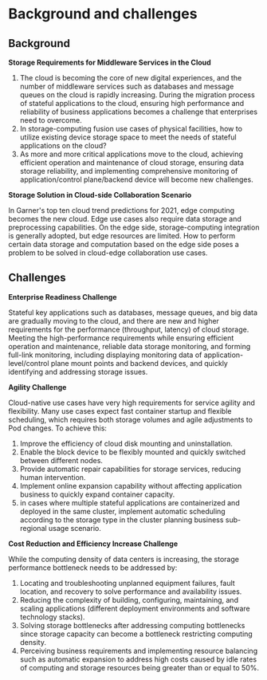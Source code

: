 # Background and challenges

## Background

**Storage Requirements for Middleware Services in the Cloud**

1. The cloud is becoming the core of new digital experiences, and the number of middleware services such as databases and message queues on the cloud is rapidly increasing. During the migration process of stateful applications to the cloud, ensuring high performance and reliability of business applications becomes a challenge that enterprises need to overcome.
2. In storage-computing fusion use cases of physical facilities, how to utilize existing device storage space to meet the needs of stateful applications on the cloud?
3. As more and more critical applications move to the cloud, achieving efficient operation and maintenance of cloud storage, ensuring data storage reliability, and implementing comprehensive monitoring of application/control plane/backend device will become new challenges.

**Storage Solution in Cloud-side Collaboration Scenario**

In Garner's top ten cloud trend predictions for 2021, edge computing becomes the new cloud. Edge use cases also require data storage and preprocessing capabilities. On the edge side, storage-computing integration is generally adopted, but edge resources are limited. How to perform certain data storage and computation based on the edge side poses a problem to be solved in cloud-edge collaboration use cases.

## Challenges

**Enterprise Readiness Challenge**

Stateful key applications such as databases, message queues, and big data are gradually moving to the cloud, and there are new and higher requirements for the performance (throughput, latency) of cloud storage. Meeting the high-performance requirements while ensuring efficient operation and maintenance, reliable data storage monitoring, and forming full-link monitoring, including displaying monitoring data of application-level/control plane mount points and backend devices, and quickly identifying and addressing storage issues.

**Agility Challenge**

Cloud-native use cases have very high requirements for service agility and flexibility. Many use cases expect fast container startup and flexible scheduling, which requires both storage volumes and agile adjustments to Pod changes. To achieve this:

1. Improve the efficiency of cloud disk mounting and uninstallation.
2. Enable the block device to be flexibly mounted and quickly switched between different nodes.
3. Provide automatic repair capabilities for storage services, reducing human intervention.
4. Implement online expansion capability without affecting application business to quickly expand container capacity.
5. in cases where multiple stateful applications are containerized and deployed in the same cluster, implement automatic scheduling according to the storage type in the cluster planning business sub-regional usage scenario.

**Cost Reduction and Efficiency Increase Challenge**

While the computing density of data centers is increasing, the storage performance bottleneck needs to be addressed by:

1. Locating and troubleshooting unplanned equipment failures, fault location, and recovery to solve performance and availability issues.
2. Reducing the complexity of building, configuring, maintaining, and scaling applications (different deployment environments and software technology stacks).
3. Solving storage bottlenecks after addressing computing bottlenecks since storage capacity can become a bottleneck restricting computing density.
4. Perceiving business requirements and implementing resource balancing such as automatic expansion to address high costs caused by idle rates of computing and storage resources being greater than or equal to 50%.
